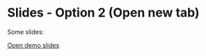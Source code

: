 # Slides - Option 2 (Open new tab)

Some slides:

<a href="index.html" target="_blank" rel="noopener"><span>Open demo slides</span> </a>
